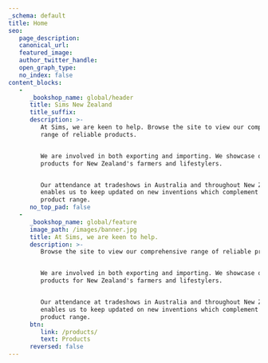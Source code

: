 ```yaml
---
_schema: default
title: Home
seo:
   page_description:
   canonical_url:
   featured_image:
   author_twitter_handle:
   open_graph_type:
   no_index: false
content_blocks:
   -
      _bookshop_name: global/header
      title: Sims New Zealand
      title_suffix:
      description: >-
         At Sims, we are keen to help. Browse the site to view our comprehensive
         range of reliable products.


         We are involved in both exporting and importing. We showcase quality
         products for New Zealand's farmers and lifestylers.


         Our attendance at tradeshows in Australia and throughout New Zealand,
         enables us to keep updated on new inventions which complement our
         product range.
      no_top_pad: false
   -
      _bookshop_name: global/feature
      image_path: /images/banner.jpg
      title: At Sims, we are keen to help.
      description: >-
         Browse the site to view our comprehensive range of reliable products.


         We are involved in both exporting and importing. We showcase quality
         products for New Zealand's farmers and lifestylers.


         Our attendance at tradeshows in Australia and throughout New Zealand,
         enables us to keep updated on new inventions which complement our
         product range.
      btn:
         link: /products/
         text: Products
      reversed: false
---
```

